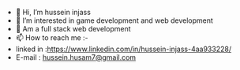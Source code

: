 - 👋 Hi, I’m hussein injass
- 👀 I’m interested in game development and web development 
- 🌱 Am a full stack web development
- 📫 How to reach me :-
- linked in :https://www.linkedin.com/in/hussein-injass-4aa933228/
- E-mail : hussein.husam7@gmail.com

<!---
husseininjass/husseininjass is a ✨ special ✨ repository because its `README.md` (this file) appears on your GitHub profile.
You can click the Preview link to take a look at your changes.
--->

